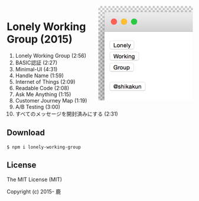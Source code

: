 <img src="https://github.com/shikakun/Lonely-Working-Group/raw/master/Lonely%20Working%20Group.png" width="256" alt="100% FREE DOWNLOAD NOW" align="right">

# Lonely Working Group (2015)

1. Lonely Working Group (2:56)
2. BASIC認証 (2:27)
3. Minimal-UI (4:31)
4. Handle Name (1:59)
5. Internet of Things (2:09)
6. Readable Code (2:08)
7. Ask Me Anything (1:15)
8. Customer Journey Map (1:19)
9. A/B Testing (3:00)
10. すべてのメッセージを開封済みにする (2:31)

## Download

```
$ npm i lonely-working-group
```

## License

The MIT License (MIT)

Copyright (c) 2015- 鹿

